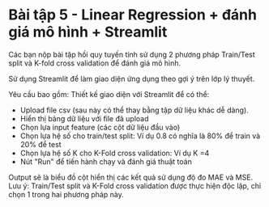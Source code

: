 # Bài tập 5 - Linear Regression + đánh giá mô hình + Streamlit
Các bạn nộp bài tập hồi quy tuyến tính sử dụng 2 phương pháp Train/Test split và K-fold cross validation để đánh giá mô hình.

Sử dụng Streamlit để làm giao diện ứng dụng theo gợi ý trên lớp lý thuyết.

Yêu cầu bao gồm:
Thiết kế giao diện với Streamlit để có thể:
- Upload file csv (sau này có thể thay bằng tập dữ liệu khác dễ dàng).
- Hiển thị bảng dữ liệu với file đã upload
- Chọn lựa input feature (các cột dữ liệu đầu vào)
- Chọn lựa hệ số cho train/test split: Ví dụ 0.8 có nghĩa là 80% để train và 20% để test
- Chọn lựa hệ số K cho K-Fold cross validation: Ví dụ K =4
- Nút "Run" để tiến hành chạy và đánh giá thuật toán

Output sẽ là biểu đồ cột hiển thị các kết quả sử dụng độ đo MAE và MSE. Lưu ý: Train/Test split và K-Fold cross validation được thực hiện độc lập, chỉ chọn 1 trong hai phương pháp này.

